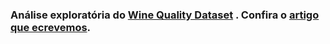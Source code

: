 ### Análise exploratória do [Wine Quality Dataset](https://archive.ics.uci.edu/ml/datasets/wine+quality "Title") . Confira o [artigo que ecrevemos](https://drive.google.com/file/d/1Cde38XIVgshfduZXWxv27ez6mtQWq93d/view?usp=sharing).
